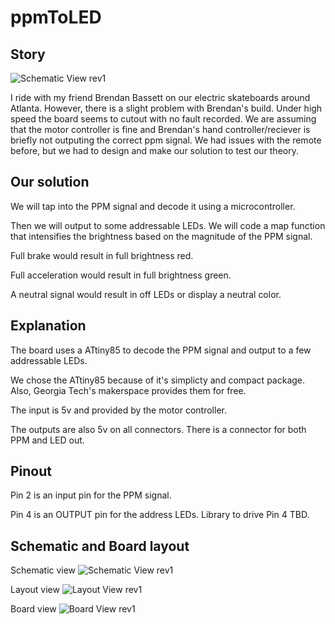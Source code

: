 # ppmToLED
## Story
![Schematic View rev1](https://github.com/chuy4ever/ppmToLED/blob/main/Images/riding.gif?raw=true)

I ride with my friend Brendan Bassett on our electric skateboards around Atlanta. However, there is a slight problem with Brendan's build. Under high speed the board seems to cutout with no fault recorded. We are assuming that the motor controller is fine and Brendan's hand controller/reciever is briefly not outputing the correct ppm signal. We had issues with the remote before, but we had to design and make our solution to test our theory. 

## Our solution
We will tap into the PPM signal and decode it using a microcontroller. 

Then we will output to some addressable LEDs. We will code a map function that intensifies the brightness based on the magnitude of the PPM signal. 

Full brake would result in full brightness red.

Full acceleration would result in full brightness green.

A neutral signal would result in off LEDs or display a neutral color.

## Explanation
The board uses a ATtiny85 to decode the PPM signal and output to a few addressable LEDs.

We chose the ATtiny85 because of it's simplicty and compact package. Also, Georgia Tech's makerspace provides them for free.

The input is 5v and provided by the motor controller.

The outputs are also 5v on all connectors. There is a connector for both PPM and LED out.

## Pinout

Pin 2 is an input pin for the PPM signal. 

Pin 4 is an OUTPUT pin for the address LEDs. 
Library to drive Pin 4 TBD.


## Schematic and Board layout

Schematic view
![Schematic View rev1](https://github.com/chuy4ever/ppmToLED/blob/main/Images/Schematic.png?raw=true)


Layout view
![Layout View rev1](https://github.com/chuy4ever/ppmToLED/blob/main/Images/Board.png?raw=true)


Board view
![Board View rev1](https://github.com/chuy4ever/ppmToLED/blob/main/Images/PPMCapture.png?raw=true)
